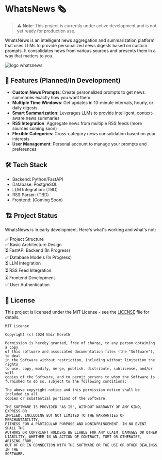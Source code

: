 # WhatsNews 🗞️

> ⚠️ **Note**: This project is currently under active development and is not yet ready for production use.

WhatsNews is an intelligent news aggregation and summarization platform that uses LLMs to provide personalized news digests based on custom prompts. It consolidates news from various sources and presents them in a way that matters to you.

![logo whatsnews](https://github.com/user-attachments/assets/edaf87c4-ac35-400b-a680-159279a133a6)



## 🚀 Features (Planned/In Development)

- **Custom News Prompts**: Create personalized prompts to get news summaries exactly how you want them
- **Multiple Time Windows**: Get updates in 10-minute intervals, hourly, or daily digests
- **Smart Summarization**: Leverages LLMs to provide intelligent, context-aware news summaries
- **RSS Integration**: Aggregate news from multiple RSS feeds (more sources coming soon)
- **Flexible Categories**: Cross-category news consolidation based on your interests
- **User Management**: Personal account to manage your prompts and preferences

## 🛠️ Tech Stack

- Backend: Python/FastAPI
- Database: PostgreSQL
- LLM Integration: (TBD)
- RSS Parser: (TBD)
- Frontend: (Coming Soon)

## 🏗️ Project Status

WhatsNews is in early development. Here's what's working and what's not:

✅ Project Structure  
✅ Basic Architecture Design  
⏳ FastAPI Backend (In Progress)  
✅ Database Models (In Progress)  
⏳ LLM Integration  
⏳ RSS Feed Integration  
⏳ Frontend Development  
✅ User Authentication  


## 📝 License

This project is licensed under the MIT License - see the [LICENSE](LICENSE) file for details.

```
MIT License

Copyright (c) 2024 Nair Koroth

Permission is hereby granted, free of charge, to any person obtaining a copy
of this software and associated documentation files (the "Software"), to deal
in the Software without restriction, including without limitation the rights
to use, copy, modify, merge, publish, distribute, sublicense, and/or sell
copies of the Software, and to permit persons to whom the Software is
furnished to do so, subject to the following conditions:

The above copyright notice and this permission notice shall be included in all
copies or substantial portions of the Software.

THE SOFTWARE IS PROVIDED "AS IS", WITHOUT WARRANTY OF ANY KIND, EXPRESS OR
IMPLIED, INCLUDING BUT NOT LIMITED TO THE WARRANTIES OF MERCHANTABILITY,
FITNESS FOR A PARTICULAR PURPOSE AND NONINFRINGEMENT. IN NO EVENT SHALL THE
AUTHORS OR COPYRIGHT HOLDERS BE LIABLE FOR ANY CLAIM, DAMAGES OR OTHER
LIABILITY, WHETHER IN AN ACTION OF CONTRACT, TORT OR OTHERWISE, ARISING FROM,
OUT OF OR IN CONNECTION WITH THE SOFTWARE OR THE USE OR OTHER DEALINGS IN THE
SOFTWARE.
```
